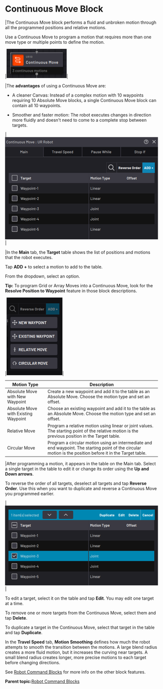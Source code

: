 # Continuous Move Block

|The Continuous Move block performs a fluid and unbroken motion through all the programmed positions and relative motions.

Use a Continuous Move to program a motion that requires more than one move type or multiple points to define the motion.

|![](../Images/TaskCanvasBlockGlossary/Robot-Continuous-Block.png)|

|The **advantages** of using a Continuous Move are:

-   A cleaner Canvas: Instead of a complex motion with 10 waypoints requiring 10 Absolute Move blocks, a single Continuous Move block can contain all 10 waypoints.

-   Smoother and faster motion: The robot executes changes in direction more fluidly and doesn't need to come to a complete stop between targets.

|![](../Images/TaskCanvasBlockGlossary/Robot-Continuous-Settings-Main.png)|

|In the **Main** tab, the **Target** table shows the list of positions and motions that the robot executes.

Tap **ADD +** to select a motion to add to the table.

From the dropdown, select an option.

**Tip:** To program Grid or Array Moves into a Continuous Move, look for the **Resolve Position to Waypoint** feature in those block descriptions.

|![](../Images/TaskCanvasBlockGlossary/Robot-Continuous-Settings-Main-Add.png)|

|Motion Type|Description|
|-----------|-----------|
|Absolute Move with New Waypoint|Create a new waypoint and add it to the table as an Absolute Move. Choose the motion type and set an offset.|
|Absolute Move with Existing Waypoint|Choose an existing waypoint and add it to the table as an Absolute Move. Choose the motion type and set an offset.|
|Relative Move|Program a relative motion using linear or joint values. The starting point of the relative motion is the previous position in the Target table.|
|Circular Move|Program a circular motion using an intermediate and end waypoint. The starting point of the circular motion is the position before it in the Target table.|

|After programming a motion, it appears in the table on the Main tab. Select a single target in the table to edit it or change its order using the **Up and Down arrows**.

To reverse the order of all targets, deselect all targets and tap **Reverse Order**. Use this when you want to duplicate and reverse a Continuous Move you programmed earlier.

|![](../Images/TaskCanvasBlockGlossary/Robot-Continuous-Settings-Main-Select.png)|

To edit a target, select it on the table and tap **Edit**. You may edit one target at a time.

To remove one or more targets from the Continuous Move, select them and tap **Delete**.

To duplicate a target in the Continuous Move, select that target in the table and tap **Duplicate**.

In the **Travel Speed** tab, **Motion Smoothing** defines how much the robot attempts to smooth the transition between the motions. A large blend radius creates a more fluid motion, but it increases the curving near targets. A small blend radius creates longer, more precise motions to each target before changing directions.

See [Robot Command Blocks](Robot-Overview.md) for more info on the other block features.

**Parent topic:**[Robot Command Blocks](../TaskCanvasBlockGlossary/Robot-Overview.md)

